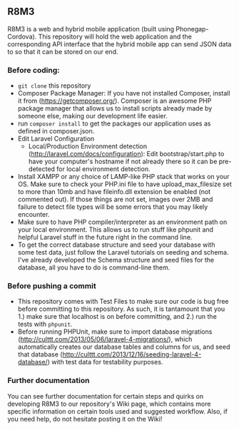 ## R8M3

R8M3 is a web and hybrid mobile application (built using Phonegap-Cordova).
This repository will hold the web application and the corresponding API interface that the hybrid 
mobile app can send JSON data to so that it can be stored on our end.

### Before coding:
- `git clone` this repository
- Composer Package Manager: If you have not installed Composer, install it from (https://getcomposer.org/). Composer is an awesome PHP package manager that allows us to install scripts already made by someone else, making our development life easier.
- run `composer install` to get the packages our application uses as defined in composer.json.
- Edit Laravel Configuration
	- Local/Production Environment detection (http://laravel.com/docs/configuration): Edit bootstrap/start.php to have your computer's hostname if not already there so it can be pre-detected for local environment detection.
- Install XAMPP or any choice of LAMP-like PHP stack that works on your OS. Make sure to check your PHP.ini file to have upload_max_filesize set to more than 10mb and have fileinfo.dll extension be enabled (not commented out). If those things are not set, images over 2MB and failure to detect file types will be some errors that you may likely encounter.
- Make sure to have PHP compiler/interpreter as an environment path on your local environment. This allows us to run stuff like phpunit and helpful Laravel stuff in the future right in the command line.
- To get the correct database structure and seed your database with some test data, just follow the Laravel tutorials on seeding and schema. I've already developed the Schema structure and seed files for the database, all you have to do is command-line them.

### Before pushing a commit
- This repository comes with Test Files to make sure our code is bug free before committing to this repository. As such, it is tantamount that you 1.) make sure that localhost is on before committing, and 2.) run the tests with `phpunit`.
- Before running PHPUnit, make sure to import database migrations (http://culttt.com/2013/05/06/laravel-4-migrations/), which automatically creates our database tables and columns for us, and seed that database (http://culttt.com/2013/12/16/seeding-laravel-4-database/) with test data for testability purposes.

### Further documentation
You can see further documentation for certain steps and quirks on developing R8M3 to our repository's Wiki page, which contains more specific information on certain tools used and suggested workflow. Also, if you need help, do not hesitate posting it on the Wiki!